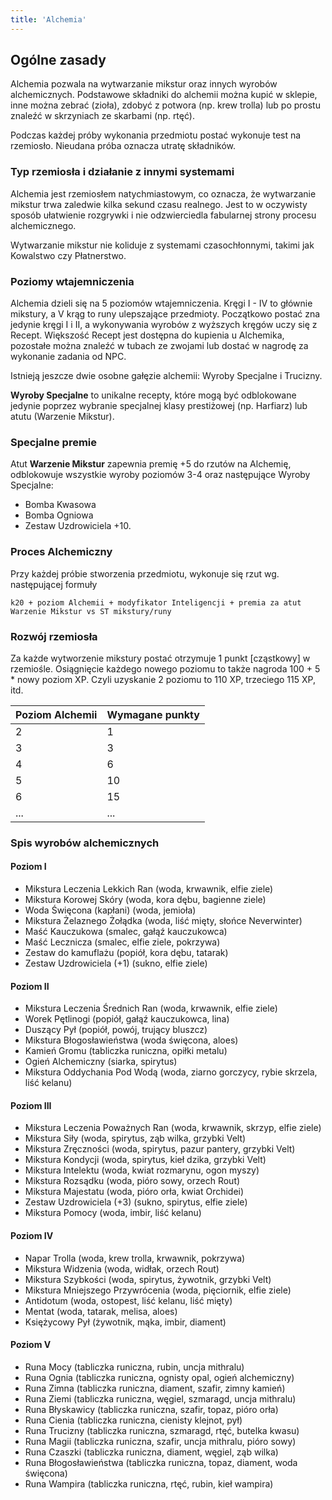 ```yaml
---
title: 'Alchemia'
---
```



## Ogólne zasady

Alchemia pozwala na wytwarzanie mikstur oraz innych wyrobów alchemicznych. Podstawowe składniki do alchemii można kupić w sklepie, inne można zebrać (zioła), zdobyć z potwora (np. krew trolla) lub po prostu znaleźć w skrzyniach ze skarbami (np. rtęć).

Podczas każdej próby wykonania przedmiotu postać wykonuje test na rzemiosło. Nieudana próba oznacza utratę składników.

### Typ rzemiosła i działanie z innymi systemami

Alchemia jest rzemiosłem natychmiastowym, co oznacza, że wytwarzanie mikstur trwa zaledwie kilka sekund czasu realnego. Jest to w oczywisty sposób ułatwienie rozgrywki i nie odzwierciedla fabularnej strony procesu alchemicznego.

Wytwarzanie mikstur nie koliduje z systemami czasochłonnymi, takimi jak Kowalstwo czy Płatnerstwo.

### Poziomy wtajemniczenia

Alchemia dzieli się na 5 poziomów wtajemniczenia. Kręgi I - IV to głównie mikstury, a V krąg to runy ulepszające przedmioty. Początkowo postać zna jedynie kręgi I i II, a wykonywania wyrobów z wyższych kręgów uczy się z Recept. Większość Recept jest dostępna do kupienia u Alchemika, pozostałe można znaleźć w tubach ze zwojami lub dostać w nagrodę za wykonanie zadania od NPC.

Istnieją jeszcze dwie osobne gałęzie alchemii: Wyroby Specjalne i Trucizny.

**Wyroby Specjalne** to unikalne recepty, które mogą być odblokowane jedynie poprzez wybranie specjalnej klasy prestiżowej (np. Harfiarz) lub atutu (Warzenie Mikstur).

### Specjalne premie

Atut **Warzenie Mikstur** zapewnia premię +5 do rzutów na Alchemię, odblokowuje wszystkie wyroby poziomów 3-4 oraz następujące Wyroby Specjalne:

- Bomba Kwasowa
- Bomba Ogniowa
- Zestaw Uzdrowiciela +10.

### Proces Alchemiczny

Przy każdej próbie stworzenia przedmiotu, wykonuje się rzut wg. następującej formuły

``k20 + poziom Alchemii + modyfikator Inteligencji + premia za atut Warzenie Mikstur vs ST mikstury/runy``

### Rozwój rzemiosła

Za każde wytworzenie mikstury postać otrzymuje 1 punkt [cząstkowy] w rzemiośle. Osiągnięcie każdego nowego poziomu to także nagroda 100 + 5 * nowy poziom XP. Czyli uzyskanie 2 poziomu to 110 XP, trzeciego 115 XP, itd.

| Poziom Alchemii | Wymagane punkty |
|-----------------|-----------------|
| 2               | 1               |
| 3               | 3               |
| 4               | 6               |
| 5               | 10              |
| 6               | 15              |
| ...             | ...             |

### Spis wyrobów alchemicznych

#### Poziom I

- Mikstura Leczenia Lekkich Ran (woda, krwawnik, elfie ziele)
- Mikstura Korowej Skóry (woda, kora dębu, bagienne ziele)
- Woda Święcona (kapłani) (woda, jemioła)
- Mikstura Żelaznego Żołądka (woda, liść mięty, słońce Neverwinter)
- Maść Kauczukowa (smalec, gałąź kauczukowca)
- Maść Lecznicza (smalec, elfie ziele, pokrzywa)
- Zestaw do kamuflażu (popiół, kora dębu, tatarak)
- Zestaw Uzdrowiciela (+1) (sukno, elfie ziele)

#### Poziom II

- Mikstura Leczenia Średnich Ran (woda, krwawnik, elfie ziele)
- Worek Pętlinogi (popiół, gałąź kauczukowca, lina)
- Duszący Pył (popiół, powój, trujący bluszcz)
- Mikstura Błogosławieństwa (woda święcona, aloes)
- Kamień Gromu (tabliczka runiczna, opiłki metalu)
- Ogień Alchemiczny (siarka, spirytus)
- Mikstura Oddychania Pod Wodą (woda, ziarno gorczycy, rybie skrzela, liść kelanu)

#### Poziom III

- Mikstura Leczenia Poważnych Ran (woda, krwawnik, skrzyp, elfie ziele)
- Mikstura Siły (woda, spirytus, ząb wilka, grzybki Velt)
- Mikstura Zręczności (woda, spirytus, pazur pantery, grzybki Velt)
- Mikstura Kondycji (woda, spirytus, kieł dzika, grzybki Velt)
- Mikstura Intelektu (woda, kwiat rozmarynu, ogon myszy)
- Mikstura Rozsądku (woda, pióro sowy, orzech Rout)
- Mikstura Majestatu (woda, pióro orła, kwiat Orchidei)
- Zestaw Uzdrowiciela (+3) (sukno, spirytus, elfie ziele)
- Mikstura Pomocy (woda, imbir, liść kelanu)

#### Poziom IV

- Napar Trolla (woda, krew trolla, krwawnik, pokrzywa)
- Mikstura Widzenia (woda, widłak, orzech Rout)
- Mikstura Szybkości (woda, spirytus, żywotnik, grzybki Velt)
- Mikstura Mniejszego Przywrócenia (woda, pięciornik, elfie ziele)
- Antidotum (woda, ostopest, liść kelanu, liść mięty)
- Mentat (woda, tatarak, melisa, aloes)
- Księżycowy Pył (żywotnik, mąka, imbir, diament)

#### Poziom V

- Runa Mocy (tabliczka runiczna, rubin, uncja mithralu)
- Runa Ognia (tabliczka runiczna, ognisty opal, ogień alchemiczny)
- Runa Zimna (tabliczka runiczna, diament, szafir, zimny kamień)
- Runa Ziemi (tabliczka runiczna, węgiel, szmaragd, uncja mithralu)
- Runa Błyskawicy (tabliczka runiczna, szafir, topaz, pióro orła)
- Runa Cienia (tabliczka runiczna, cienisty klejnot, pył)
- Runa Trucizny (tabliczka runiczna, szmaragd, rtęć, butelka kwasu)
- Runa Magii (tabliczka runiczna, szafir, uncja mithralu, pióro sowy)
- Runa Czaszki (tabliczka runiczna, diament, węgiel, ząb wilka)
- Runa Błogosławieństwa (tabliczka runiczna, topaz, diament, woda święcona)
- Runa Wampira (tabliczka runiczna, rtęć, rubin, kieł wampira)